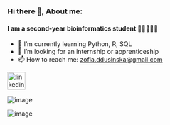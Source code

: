 ### Hi there 👋, About me: 
#### I am a second-year bioinformatics student   👩🏼‍💻🧬🦠

- 🌱 I’m currently learning Python, R, SQL 
- 💫 I’m looking for an internship or apprenticeship
- 📫 How to reach me: zofia.ddusinska@gmail.com 



 [<img src='https://cdn.jsdelivr.net/npm/simple-icons@3.0.1/icons/linkedin.svg' alt='linkedin' height='40'>](https://www.linkedin.com/in/zofia-dusińska-23502327b/) 
  



![image](https://media.giphy.com/media/v1.Y2lkPTc5MGI3NjExZnVuNjYzZXlsNjNyN25zMzVmc3M0eWZxeWgxbDYzdjJudWhiNTZtYiZlcD12MV9pbnRlcm5hbF9naWZfYnlfaWQmY3Q9Zw/RbtJJPft2P7rcpbBdb/giphy.gif)


![image](https://media.giphy.com/media/v1.Y2lkPTc5MGI3NjExMngwODNjc25ldm9sc2NtMTc0YzdreXA4eDhraHFtN2xycmduNG81aiZlcD12MV9pbnRlcm5hbF9naWZfYnlfaWQmY3Q9Zw/QDjpIL6oNCVZ4qzGs7/giphy.gif)
